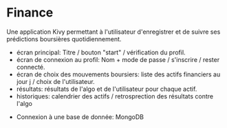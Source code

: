 # Finance
Une application Kivy permettant à l'utilisateur d'enregistrer et de suivre ses prédictions boursières quotidiennement.

- écran principal:
Titre / bouton "start" / vérification du profil.
- écran de connexion au profil:
Nom + mode de passe / s'inscrire / rester connecté.
- écran de choix des mouvements boursiers:
liste des actifs financiers au jour j / choix de l'utilisateur.
- résultats:
résultats de l'algo et de l'utilisateur pour chaque actif.
- historiques:
calendrier des actifs / retrosprection des résultats contre l'algo

* Connexion à une base de donnée:
MongoDB
